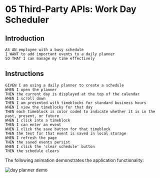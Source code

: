 # 05 Third-Party APIs: Work Day Scheduler

## Introduction

```
AS AN employee with a busy schedule
I WANT to add important events to a daily planner
SO THAT I can manage my time effectively
```

## Instructions

```
GIVEN I am using a daily planner to create a schedule
WHEN I open the planner
THEN the current day is displayed at the top of the calendar
WHEN I scroll down
THEN I am presented with timeblocks for standard business hours
WHEN I view the timeblocks for that day
THEN each timeblock is color coded to indicate whether it is in the past, present, or future
WHEN I click into a timeblock
THEN I can enter an event
WHEN I click the save button for that timeblock
THEN the text for that event is saved in local storage
WHEN I refresh the page
THEN the saved events persist
WHEN I click the 'clear schedule' button
THEN the schedule clears
```

The following animation demonstrates the application functionality:

![day planner demo](https://media.giphy.com/media/kcHNJb3in1co5bX5Cc/giphy.gif)
